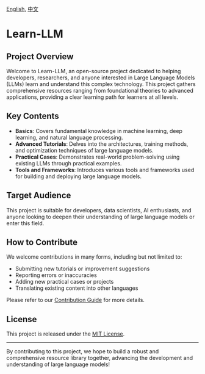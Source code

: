  [English](README.md), [中文](README_zh.md)
# Learn-LLM
## Project Overview
Welcome to Learn-LLM, an open-source project dedicated to helping developers, researchers, and anyone interested in Large Language Models (LLMs) learn and understand this complex technology. This project gathers comprehensive resources ranging from foundational theories to advanced applications, providing a clear learning path for learners at all levels.

## Key Contents
- **Basics**: Covers fundamental knowledge in machine learning, deep learning, and natural language processing.
- **Advanced Tutorials**: Delves into the architectures, training methods, and optimization techniques of large language models.
- **Practical Cases**: Demonstrates real-world problem-solving using existing LLMs through practical examples.
- **Tools and Frameworks**: Introduces various tools and frameworks used for building and deploying large language models.

## Target Audience
This project is suitable for developers, data scientists, AI enthusiasts, and anyone looking to deepen their understanding of large language models or enter this field.

## How to Contribute
We welcome contributions in many forms, including but not limited to:
- Submitting new tutorials or improvement suggestions
- Reporting errors or inaccuracies
- Adding new practical cases or projects
- Translating existing content into other languages

Please refer to our [Contribution Guide](./CONTRIBUTING.md) for more details.

## License
This project is released under the [MIT License](./LICENSE).

---

By contributing to this project, we hope to build a robust and comprehensive resource library together, advancing the development and understanding of large language models!
